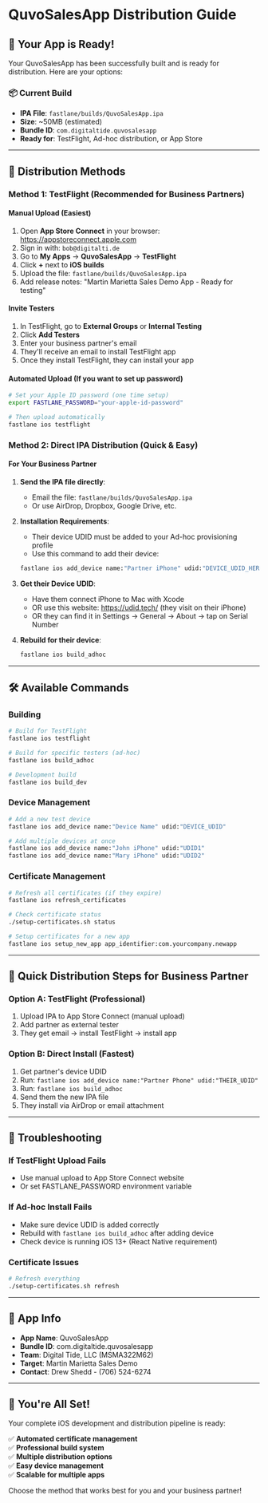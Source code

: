 # QuvoSalesApp Distribution Guide

## 🎯 **Your App is Ready!**

Your QuvoSalesApp has been successfully built and is ready for distribution. Here are your options:

### 📦 **Current Build**
- **IPA File**: `fastlane/builds/QuvoSalesApp.ipa`
- **Size**: ~50MB (estimated)
- **Bundle ID**: `com.digitaltide.quvosalesapp`
- **Ready for**: TestFlight, Ad-hoc distribution, or App Store

---

## 🚀 **Distribution Methods**

### **Method 1: TestFlight (Recommended for Business Partners)**

#### **Manual Upload (Easiest)**
1. Open **App Store Connect** in your browser: https://appstoreconnect.apple.com
2. Sign in with: `bob@digitalti.de`
3. Go to **My Apps** → **QuvoSalesApp** → **TestFlight**
4. Click **+** next to **iOS builds**
5. Upload the file: `fastlane/builds/QuvoSalesApp.ipa`
6. Add release notes: "Martin Marietta Sales Demo App - Ready for testing"

#### **Invite Testers**
1. In TestFlight, go to **External Groups** or **Internal Testing**
2. Click **Add Testers**
3. Enter your business partner's email
4. They'll receive an email to install TestFlight app
5. Once they install TestFlight, they can install your app

#### **Automated Upload** (If you want to set up password)
```bash
# Set your Apple ID password (one time setup)
export FASTLANE_PASSWORD="your-apple-id-password"

# Then upload automatically
fastlane ios testflight
```

### **Method 2: Direct IPA Distribution (Quick & Easy)**

#### **For Your Business Partner**
1. **Send the IPA file directly**:
   - Email the file: `fastlane/builds/QuvoSalesApp.ipa`
   - Or use AirDrop, Dropbox, Google Drive, etc.

2. **Installation Requirements**:
   - Their device UDID must be added to your Ad-hoc provisioning profile
   - Use this command to add their device:
   ```bash
   fastlane ios add_device name:"Partner iPhone" udid:"DEVICE_UDID_HERE"
   ```

3. **Get their Device UDID**:
   - Have them connect iPhone to Mac with Xcode
   - OR use this website: https://udid.tech/ (they visit on their iPhone)
   - OR they can find it in Settings → General → About → tap on Serial Number

4. **Rebuild for their device**:
   ```bash
   fastlane ios build_adhoc
   ```

---

## 🛠️ **Available Commands**

### **Building**
```bash
# Build for TestFlight
fastlane ios testflight

# Build for specific testers (ad-hoc)
fastlane ios build_adhoc

# Development build
fastlane ios build_dev
```

### **Device Management**
```bash
# Add a new test device
fastlane ios add_device name:"Device Name" udid:"DEVICE_UDID"

# Add multiple devices at once
fastlane ios add_device name:"John iPhone" udid:"UDID1"
fastlane ios add_device name:"Mary iPhone" udid:"UDID2"
```

### **Certificate Management**
```bash
# Refresh all certificates (if they expire)
fastlane ios refresh_certificates

# Check certificate status
./setup-certificates.sh status

# Setup certificates for a new app
fastlane ios setup_new_app app_identifier:com.yourcompany.newapp
```

---

## 📧 **Quick Distribution Steps for Business Partner**

### **Option A: TestFlight (Professional)**
1. Upload IPA to App Store Connect (manual upload)
2. Add partner as external tester
3. They get email → install TestFlight → install app

### **Option B: Direct Install (Fastest)**
1. Get partner's device UDID
2. Run: `fastlane ios add_device name:"Partner Phone" udid:"THEIR_UDID"`
3. Run: `fastlane ios build_adhoc`
4. Send them the new IPA file
5. They install via AirDrop or email attachment

---

## 🔧 **Troubleshooting**

### **If TestFlight Upload Fails**
- Use manual upload to App Store Connect website
- Or set FASTLANE_PASSWORD environment variable

### **If Ad-hoc Install Fails**
- Make sure device UDID is added correctly
- Rebuild with `fastlane ios build_adhoc` after adding device
- Check device is running iOS 13+ (React Native requirement)

### **Certificate Issues**
```bash
# Refresh everything
./setup-certificates.sh refresh
```

---

## 📱 **App Info**
- **App Name**: QuvoSalesApp
- **Bundle ID**: com.digitaltide.quvosalesapp
- **Team**: Digital Tide, LLC (MSMA322M62)
- **Target**: Martin Marietta Sales Demo
- **Contact**: Drew Shedd - (706) 524-6274

---

## 🎉 **You're All Set!**

Your complete iOS development and distribution pipeline is ready:

✅ **Automated certificate management**  
✅ **Professional build system**  
✅ **Multiple distribution options**  
✅ **Easy device management**  
✅ **Scalable for multiple apps**

Choose the method that works best for you and your business partner!